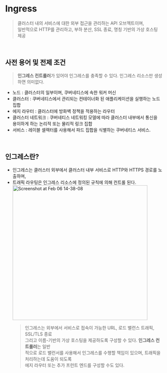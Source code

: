 # Ingress
> 클러스터 내의 서비스에 대한 외부 접근을 관리하는 API 오브젝트이며,<br>
> 일반적으로 HTTP를 관리하고, 부하 분산, SSL 종료, 명칭 기반의 가상 호스팅 제공
<br>

## 사전 용어 및 전제 조건
> **인그레스 컨트롤러**가 있어야 인그레스를 충족할 수 있다. 인그레스 리소스만 생성하면 의미없다.
* 노드 : 클러스터의 일부이며, 쿠버네티스에 속한 워커 머신
* 클러스터 : 쿠버네티스에서 관리되는 컨테이너화 된 애플리케이션을 실행하는 노드 집합
* 에지 라우터 : 클러스터에 방화벽 정책을 적용하는 라우터
* 클러스터 네트워크 : 쿠버네티스 네트워킹 모델에 따라 클러스터 내부에서 통신을 용이하게 하는 논리적 또는 물리적 링크 집합
* 서비스 : 레이블 셀렉터를 사용해서 파드 집합을 식별하는 쿠버네티스 서비스.
<br>

## 인그레스란?
* 인그레스는 클러스터 외부에서 클러스터 내부 서비스로 HTTP와 HTTPS 경로를 노출하며,<br>
* 트래픽 라우팅은 인그레스 리소스에 정의된 규칙에 의해 컨트롤 된다.
  <img width="432" alt="Screenshot at Feb 06 14-38-08" src="https://user-images.githubusercontent.com/80312713/152669033-33dc1581-9bd1-4374-a01c-5dbb58567e13.png">
  > 인그레스는 외부에서 서비스로 접속이 가능한 URL, 로드 밸런스 트래픽, SSL/TLS 종료<br>
  > 그리고 이름-기반의 가상 호스팅을 제공하도록 구성할 수 있다. **인그레스 컨트롤러**는 일반<br>
  > 적으로 로드 밸런서를 사용해서 인그레스를 수행할 책임이 있으며, 트래픽을 처리하는데 도움이 되도록<br>
  > 에지 라우터 또는 추가 프런트 엔드를 구성할 수도 있다.
